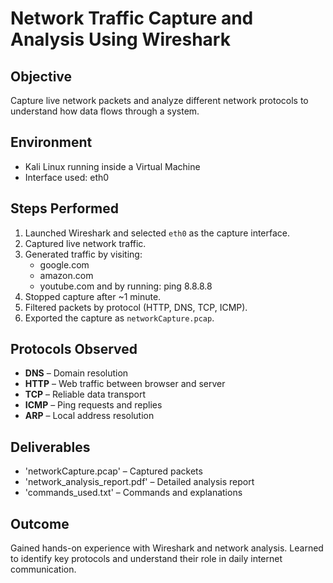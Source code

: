# Network Traffic Capture and Analysis Using Wireshark

## Objective
Capture live network packets and analyze different network protocols to understand how data flows through a system.

## Environment
- Kali Linux running inside a Virtual Machine
- Interface used: eth0

## Steps Performed
1. Launched Wireshark and selected `eth0` as the capture interface.
2. Captured live network traffic.
3. Generated traffic by visiting:
   - google.com
   - amazon.com
   - youtube.com
   and by running:
          ping 8.8.8.8
4. Stopped capture after ~1 minute.
5. Filtered packets by protocol (HTTP, DNS, TCP, ICMP).
6. Exported the capture as `networkCapture.pcap`.

## Protocols Observed
- **DNS** – Domain resolution
- **HTTP** – Web traffic between browser and server
- **TCP** – Reliable data transport
- **ICMP** – Ping requests and replies
- **ARP** – Local address resolution

## Deliverables
- 'networkCapture.pcap' – Captured packets
- 'network_analysis_report.pdf' – Detailed analysis report
- 'commands_used.txt' – Commands and explanations

## Outcome
Gained hands-on experience with Wireshark and network analysis. Learned to identify key protocols and understand their role in daily internet communication.

